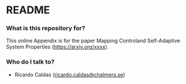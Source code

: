 
# README #


### What is this repository for? ###

This online Appendix is for the paper Mapping Controland Self-Adaptive System Properties (https://arxiv.org/xxxx).




### Who do I talk to? ###

* Ricardo Caldas (ricardo.caldas@chalmers.se)